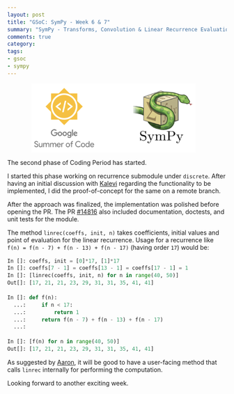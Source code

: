```yaml
---
layout: post
title: "GSoC: SymPy - Week 6 & 7"
summary: "SymPy - Transforms, Convolution & Linear Recurrence Evaluation"
comments: true
category:
tags:
- gsoc
- sympy
---
```


<img src="/files/gsoc-sympy.png" style="width:75%; height:75%; float:left; margin-left:55px;" />
<br clear="all" />

The second phase of Coding Period has started.

I started this phase working on recurrence submodule under `discrete`. After having an initial discussion with [Kalevi](https://github.com/jksuom) regarding the functionality to be implemented, I did the proof-of-concept for the same on a remote branch.

After the approach was finalized, the implementation was polished before opening the PR. The PR [#14816](https://github.com/sympy/sympy/pull/14816) also included documentation, doctests, and unit tests for the module.

The method `linrec(coeffs, init, n)` takes coefficients, initial values and point of evaluation for the linear recurrence. Usage for a recurrence like `f(n) = f(n - 7) + f(n - 13) + f(n - 17)` (having order `17`) would be:

```python
In []: coeffs, init = [0]*17, [1]*17
In []: coeffs[7 - 1] = coeffs[13 - 1] = coeffs[17 - 1] = 1
In []: [linrec(coeffs, init, n) for n in range(40, 50)]
Out[]: [17, 21, 21, 23, 29, 31, 31, 35, 41, 41]

In []: def f(n):
  ...:     if n < 17:
  ...:         return 1
  ...:     return f(n - 7) + f(n - 13) + f(n - 17)
  ...:

In []: [f(n) for n in range(40, 50)]
Out[]: [17, 21, 21, 23, 29, 31, 31, 35, 41, 41]
```

As suggested by [Aaron](https://github.com/asmeurer), it will be good to have a user-facing method that calls `linrec` internally for performing the computation.

Looking forward to another exciting week.
